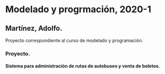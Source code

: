  
# Modelado y progrmación, 2020-1

## Martínez, Adolfo.

Proyecto correspondiente al curso de modelado y programación.

###  Proyecto.

#### Sistema para administración de rutas de autobuses y venta de boletos.
